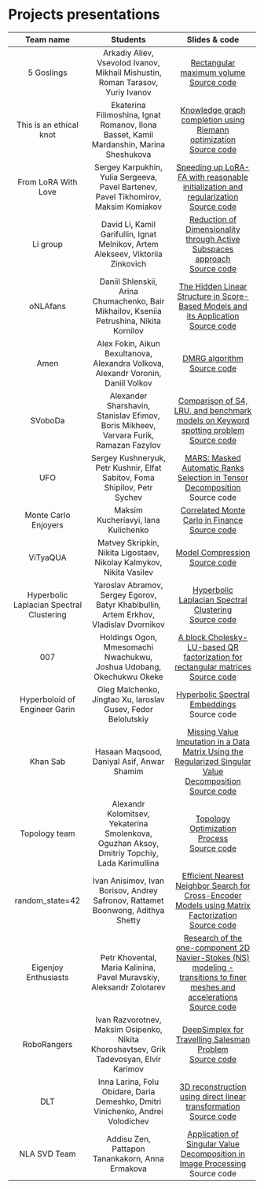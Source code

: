 # Projects presentations

| Team name   | Students | Slides & code |
| :-----------: | :-----------: | :-----------: |
| 5 Goslings |   Arkadiy Aliev, Vsevolod Ivanov, Mikhail Mishustin,  Roman Tarasov,  Yuriy Ivanov | [Rectangular maximum volume](./slides/5goslings.pdf) <br> [Source code](https://github.com/ArkadiyAliev/Rectangular-maximum-volume) |
| This is an ethical knot | Ekaterina Filimoshina, Ignat Romanov, Ilona Basset, Kamil Mardanshin, Marina Sheshukova | [Knowledge graph completion using Riemann optimization](./slides/ethical_knot.pdf) <br> [Source code](https://github.com/marina-shesha/NLA_project) |
| From LoRA With Love | Sergey Karpukhin, Yulia Sergeeva, Pavel Bartenev, Pavel Tikhomirov, Maksim Komiakov | [Speeding up LoRA-FA with reasonable initialization and regularization](./slides/FromLoRAWithLove.pdf) <br> [Source code](https://github.com/shredder67/svd-lorafa) |
| Li group | David Li, Kamil Garifullin, Ignat Melnikov, Artem Alekseev, Viktoriia Zinkovich | [Reduction of Dimensionality through Active Subspaces approach](./slides/LiGroup.pdf) <br> [Source code](https://github.com/David-cripto/RDAS) |
| oNLAfans | Daniil Shlenskii, Arina Chumachenko, Bair Mikhailov, Kseniia Petrushina, Nikita Kornilov | [The Hidden Linear Structure in Score-Based Models and its Application](./slides/oNLAfans.pdf) <br> [Source code](https://github.com/pkseniya/TheHiddenLinearStructureInScore-BasedModels) |
| Amen | Alex Fokin, Aikun Bexultanova, Alexandra Volkova, Alexandr Voronin, Daniil Volkov | [DMRG algorithm](./slides/Amen.pdf) <br> [Source code](https://github.com/Alex2034/dmrg) |
| SVoboDa | Alexander Sharshavin, Stanislav Efimov, Boris Mikheev, Varvara Furik, Ramazan Fazylov | [Comparison of S4, LRU, and benchmark models on Keyword spotting problem](./slides/SVoboDa.pdf) <br> [Source code](https://github.com/shallex/NLA_23_project) |
| UFO | Sergey Kushneryuk, Petr Kushnir, Elfat Sabitov, Foma Shipilov, Petr Sychev | [MARS: Masked Automatic Ranks Selection in Tensor Decomposition](./slides/UFO.pdf) <br> Source code |
| Monte Carlo Enjoyers | Maksim Kucheriavyi, Iana Kulichenko | [Correlated Monte Carlo in Finance](./slides/MonteCarloEnjoyers.pdf) <br> [Source code](https://github.com/yanochka11/Monte-Carlo) |
| ViTyaQUA | Matvey Skripkin, Nikita Ligostaev, Nikolay Kalmykov, Nikita Vasilev | [Model Compression](./slides/ViTyaQUA.pdf) <br> [Source code](https://github.com/barracuda049/VityaQUA/) |
| Hyperbolic Laplacian Spectral Clustering | Yaroslav Abramov, Sergey Egorov, Batyr Khabibullin, Artem Erkhov, Vladislav Dvornikov | [Hyperbolic Laplacian Spectral Clustering](./slides/HyperbolicLaplacianSpectralClustering.pdf) <br> [Source code](https://github.com/dvladick/spectral_clustering) |
| 007 | Holdings Ogon, Mmesomachi Nwachukwu, Joshua Udobang, Okechukwu Okeke | [A block Cholesky-LU-based QR factorization for rectangular matrices](./slides/007.pdf) <br> [Source code](https://github.com/MathsMarshall/NLA-Project-2023.-Team-007/) |
| Hyperboloid of Engineer Garin | Oleg Malchenko, Jingtao Xu, Iaroslav Gusev, Fedor Belolutskiy | [Hyperbolic Spectral Embeddings](./slides/HyperboloidofEngineerGarin.pdf) <br> Source code |
| Khan Sab | Hasaan Maqsood, Daniyal Asif, Anwar Shamim | [Missing Value Imputation in a Data Matrix Using the Regularized Singular Value Decomposition](./slides/KhanSab.pdf) <br> [Source code](https://github.com/Hasaanmaqsood/NLA-Skoltech_2023) |
| Topology team | Alexandr Kolomitsev, Yekaterina Smolenkova, Oguzhan Aksoy, Dmitriy Topchiy, Lada Karimullina | [Topology Optimization Process](./slides/topology_team.pdf) <br> [Source code](https://github.com/katerina2901/NLA_Topology_team) |
| random_state=42 |  Ivan Anisimov, Ivan Borisov, Andrey Safronov, Rattamet Boonwong, Adithya Shetty | [Efficient Nearest Neighbor Search for Cross-Encoder Models using Matrix Factorization](./slides/random_state42.pdf) <br> [Source code](https://github.com/justfollowthesun/ce-retrieval) |
| Eigenjoy Enthusiasts | Petr Khovental, Maria Kalinina, Pavel Muravskiy, Aleksandr Zolotarev | [Research of the one-component 2D Navier-Stokes (NS) modeling - transitions to finer meshes and accelerations](./slides/EigenjoyEnthusiasts.pdf) <br> [Source code](https://github.com/PavelMuravskii/NLA_project/) |
| RoboRangers | Ivan Razvorotnev, Maksim Osipenko, Nikita Khoroshavtsev, Grik Tadevosyan, Elvir Karimov | [DeepSimplex for Travelling Salesman Problem](./slides/RoboRangers.pdf) <br> [Source code](https://github.com/GrikTad/NLA_Final_Project) |
| DLT | Inna Larina, Folu Obidare, Daria Demeshko, Dmitri Vinichenko, Andrei Volodichev | [3D reconstruction using direct linear transformation](./slides/DLT.pdf) <br> [Source code](https://github.com/Alpgirl/DLT/) |
| NLA SVD Team | Addisu Zen, Pattapon Tanankakorn, Anna Ermakova | [Application of Singular Value Decomposition in Image Processing](./slides/NLA_SVD_team.pdf) <br> Source code |
